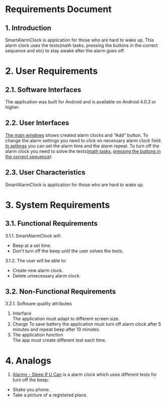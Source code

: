 # Requirements Document
## 1. Introduction
SmartAlarmClock is application for those who are hard to wake up. This alarm clock uses the tests(math tasks, pressing the buttons in the correct sequence and etc) to stay awake after the alarm goes off.
# 2. User Requirements
## 2.1. Software Interfaces
The application was built for Android and is available on Android 4.0.3 or higher.
## 2.2. User Interfaces
[The main windows](https://github.com/MarySitkina/SmartAlarmClock/blob/master/Mockups/Main.png) shows created alarm clocks and "Add" button. To change the alarm settings you need to click on necessary alarm clock field. [In settings](https://github.com/MarySitkina/SmartAlarmClock/blob/master/Mockups/Alarm%20settings.png) you can set the alarm time and the alarm repeat. To turn off the alarm clock you need to solve the tests([math tasks](https://github.com/MarySitkina/SmartAlarmClock/blob/master/Mockups/Wake%20up%202.png), [pressing the buttons in the correct sequence](https://github.com/MarySitkina/SmartAlarmClock/blob/master/Mockups/Wake%20up%201.png)).
## 2.3. User Characteristics
SmartAlarmClock is application for those who are hard to wake up.
# 3. System Requirements
## 3.1. Functional Requirements
3.1.1. SmartAlarmClock will:
- Beep at a set time.
- Don't turn off the beep until the user solves the tests.

3.1.2. The user will be able to:
- Create new alarm clock.
- Delete unnecessary alarm clock.
## 3.2. Non-Functional Requirements
 3.2.1. Software quality attributes
1. Interface  
The application must adapt to different screen size.
2. Charge 
To save battery the application must turn off alarm clock after 5 minutes and repeat beep after 10 minutes.
3. The application function  
The app must create different test each time.
# 4. Analogs
1. [Alarmy - Sleep If U Can](https://play.google.com/store/apps/details?id=droom.sleepIfUCan) is a alarm clock which uses different tests for turn off the beep:
  - Shake you phone.
  - Take a picture of a registered place.

 
